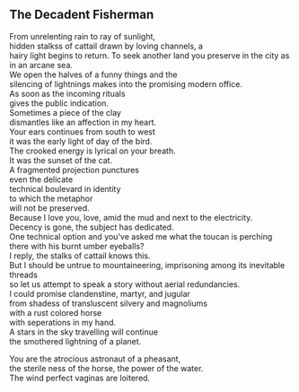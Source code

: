 The Decadent Fisherman
----------------------
From unrelenting rain to ray of sunlight,  
hidden stalkss of cattail drawn by loving channels, a  
hairy light begins to return. To seek another land you preserve in the city as in an arcane sea.  
We open the halves of a funny things and the  
silencing of lightnings makes into the promising modern office.  
As soon as the incoming rituals  
gives the public indication.  
Sometimes a piece of the clay  
dismantles like an affection in my heart.  
Your ears continues from south to west  
it was the early light of day of the bird.  
The crooked energy is lyrical on your breath.  
It was the sunset of the cat.  
A fragmented projection punctures  
even the delicate  
technical boulevard in identity  
to which the metaphor  
will not be preserved.  
Because I love you, love, amid the mud and next to the electricity.  
Decency is gone, the subject has dedicated.  
One technical option and you've asked me what the toucan is perching there with his burnt umber eyeballs?  
I reply, the stalks of cattail knows this.  
But I should be untrue to mountaineering, imprisoning among its inevitable threads  
so let us attempt to speak a story without aerial redundancies.  
I could promise clandenstine, martyr, and jugular  
from shadess of transluscent silvery and magnoliums  
with a rust colored horse  
with seperations in my hand.  
A stars in the sky travelling will continue  
the smothered lightning of a planet.  
  
You are the atrocious astronaut of a pheasant,  
the sterile ness of the horse, the power of the water.  
The wind perfect vaginas are loitered.  
